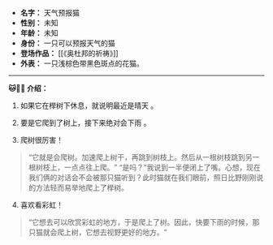
- **名字：** 天气预报猫
- **性别：** 未知
- **年龄：** 未知
- **身份：** 一只可以预报天气的猫
- **登场作品：** [[《奥杜邦的祈祷》]]
- **外表：** 一只浅棕色带黑色斑点的花猫。

---

**🐱🌳🌈 介绍：** 

1. 如果它在榉树下休息，就说明最近是晴天 。

2. 要是它爬到了树上，接下来绝对会下雨 。

3. 爬树很厉害！

> “它就是会爬树。加速爬上树干，再跳到树枝上。然后从一根树枝跳到另一根树枝上，一点点往上爬。​”
> “是吗？​”我说到一半便闭上了嘴。心想，现在我们俩的对话会不会被那只猫听到？此时猫就在我们眼前，照日比野刚刚说的方法轻而易举地爬上了榉树。

4. 喜欢看彩虹！

> “它想去可以欣赏彩虹的地方，于是爬上了树。因此，快要下雨的时候，那只猫就会爬上树，它想去视野更好的地方。​”
